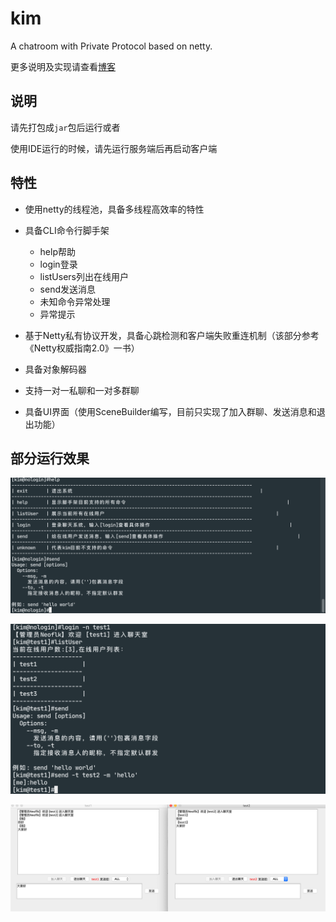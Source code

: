 # kim
A chatroom with Private Protocol based on netty.

更多说明及实现请查看[博客](https://rynuk.xyz/kimi-netty.html)

## 说明

请先打包成`jar`包后运行或者

使用IDE运行的时候，请先运行服务端后再启动客户端

## 特性

- 使用netty的线程池，具备多线程高效率的特性

- 具备CLI命令行脚手架

  - help帮助
  - login登录
  - listUsers列出在线用户
  - send发送消息
  - 未知命令异常处理
  - 异常提示
  
- 基于Netty私有协议开发，具备心跳检测和客户端失败重连机制（该部分参考《Netty权威指南2.0》一书）

- 具备对象解码器

- 支持一对一私聊和一对多群聊

- 具备UI界面（使用SceneBuilder编写，目前只实现了加入群聊、发送消息和退出功能）

## 部分运行效果

![image](src/images/send.png?raw=true)

![image](src/images/send121.png?raw=true)

![image](src/images/send2all.png?raw=true)
